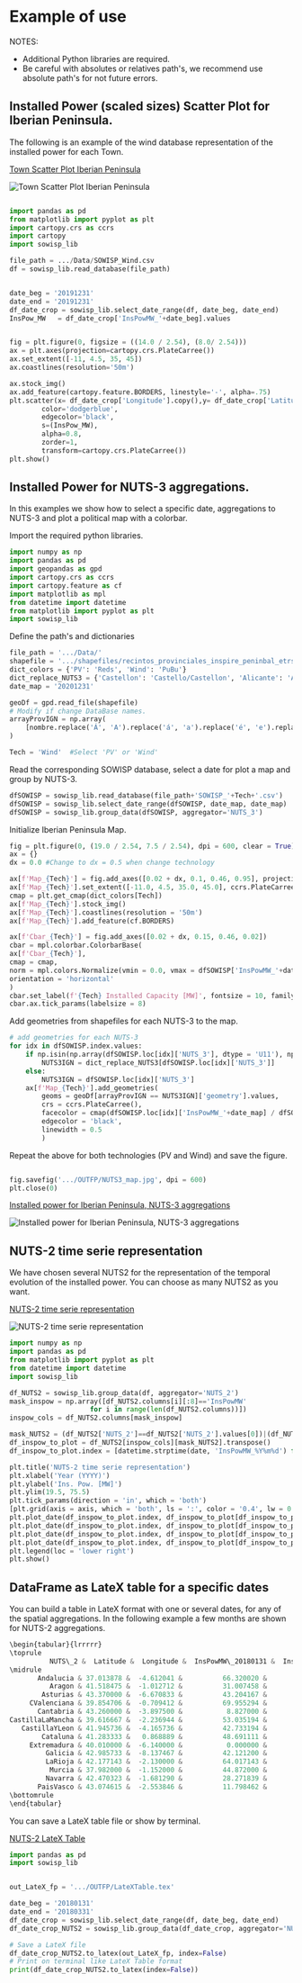# Example of use
NOTES: 
- Additional Python libraries are required.
- Be careful with absolutes or relatives path's, we recommend use absolute path's for not future errors.

## Installed Power (scaled sizes) Scatter Plot for Iberian Peninsula.
The following is an example of the wind database representation of the installed power for each Town.

[Town Scatter Plot Iberian Peninsula](https://github.com/matrasujaen/SOWISP/blob/main/Code/town_scatterplot_iberianpeninsula.py)

![Town Scatter Plot Iberian Peninsula](https://github.com/matrasujaen/SOWISP/blob/main/Code/imgs/town_scatterplot_ip.png)


```python

import pandas as pd
from matplotlib import pyplot as plt
import cartopy.crs as ccrs
import cartopy
import sowisp_lib

file_path = .../Data/SOWISP_Wind.csv
df = sowisp_lib.read_database(file_path)


date_beg = '20191231'
date_end = '20191231'
df_date_crop = sowisp_lib.select_date_range(df, date_beg, date_end)
InsPow_MW   = df_date_crop['InsPowMW_'+date_beg].values


fig = plt.figure(0, figsize = ((14.0 / 2.54), (8.0/ 2.54)))
ax = plt.axes(projection=cartopy.crs.PlateCarree())
ax.set_extent([-11, 4.5, 35, 45])
ax.coastlines(resolution='50m')

ax.stock_img()
ax.add_feature(cartopy.feature.BORDERS, linestyle='-', alpha=.75)
plt.scatter(x= df_date_crop['Longitude'].copy(),y= df_date_crop['Latitude'].copy(),
        color='dodgerblue',
        edgecolor='black',
        s=(InsPow_MW),
        alpha=0.8,
        zorder=1,
        transform=cartopy.crs.PlateCarree())
plt.show()
```


## Installed Power for NUTS-3 aggregations.
In this examples we show how to select a specific date, aggregations to NUTS-3 and plot a political map with a colorbar.

Import the required python libraries.

```python
import numpy as np
import pandas as pd
import geopandas as gpd
import cartopy.crs as ccrs
import cartopy.feature as cf
import matplotlib as mpl
from datetime import datetime
from matplotlib import pyplot as plt
import sowisp_lib
```
Define the path's and dictionaries 

```python
file_path = '.../Data/'
shapefile = '.../shapefiles/recintos_provinciales_inspire_peninbal_etrs89.shp'
dict_colors = {'PV': 'Reds', 'Wind': 'PuBu'}
dict_replace_NUTS3 = {'Castellon': 'Castello/Castellon', 'Alicante': 'Alacant/Alicante', 'Araba': 'Araba/Alava', 'Valencia': 'València/Valencia'}
date_map = '20201231'
```

```python
geoDf = gpd.read_file(shapefile)
# Modify if change DataBase names.
arrayProvIGN = np.array(
    [nombre.replace('Á', 'A').replace('á', 'a').replace('é', 'e').replace('í', 'i').replace('ó', 'o').replace('ñ', 'n').replace(' ', '') for nombre in geoDf['NAMEUNIT'].values]
)

Tech = 'Wind'  #Select 'PV' or 'Wind'
```

Read the corresponding SOWISP database, select a date for plot a map and group by NUTS-3.
```python
dfSOWISP = sowisp_lib.read_database(file_path+'SOWISP_'+Tech+'.csv')
dfSOWISP = sowisp_lib.select_date_range(dfSOWISP, date_map, date_map)
dfSOWISP = sowisp_lib.group_data(dfSOWISP, aggregator='NUTS_3')
```



Initialize Iberian Peninsula Map.
```python
fig = plt.figure(0, (19.0 / 2.54, 7.5 / 2.54), dpi = 600, clear = True)
ax = {}
dx = 0.0 #Change to dx = 0.5 when change technology
```
```python
ax[f'Map_{Tech}'] = fig.add_axes([0.02 + dx, 0.1, 0.46, 0.95], projection = ccrs.PlateCarree())
ax[f'Map_{Tech}'].set_extent([-11.0, 4.5, 35.0, 45.0], ccrs.PlateCarree())
cmap = plt.get_cmap(dict_colors[Tech])
ax[f'Map_{Tech}'].stock_img()
ax[f'Map_{Tech}'].coastlines(resolution = '50m')
ax[f'Map_{Tech}'].add_feature(cf.BORDERS)

ax[f'Cbar_{Tech}'] = fig.add_axes([0.02 + dx, 0.15, 0.46, 0.02])
cbar = mpl.colorbar.ColorbarBase(
ax[f'Cbar_{Tech}'],
cmap = cmap,
norm = mpl.colors.Normalize(vmin = 0.0, vmax = dfSOWISP['InsPowMW_'+date_map].max()),
orientation = 'horizontal'
)
cbar.set_label(f'{Tech} Installed Capacity [MW]', fontsize = 10, family = 'Liberation Sans')
cbar.ax.tick_params(labelsize = 8)
```

Add geometries from shapefiles for each NUTS-3 to the map.
```python
# add geometries for each NUTS-3
for idx in dfSOWISP.index.values:
    if np.isin(np.array(dfSOWISP.loc[idx]['NUTS_3'], dtype = 'U11'), np.array(tuple(dict_replace_NUTS3.keys()), dtype = 'U11')).item() == True:
        NUTS3IGN = dict_replace_NUTS3[dfSOWISP.loc[idx]['NUTS_3']]
    else:
        NUTS3IGN = dfSOWISP.loc[idx]['NUTS_3']
    ax[f'Map_{Tech}'].add_geometries(
        geoms = geoDf[arrayProvIGN == NUTS3IGN]['geometry'].values,
        crs = ccrs.PlateCarree(),
        facecolor = cmap(dfSOWISP.loc[idx]['InsPowMW_'+date_map] / dfSOWISP['InsPowMW_'+date_map].max()),
        edgecolor = 'black',
        linewidth = 0.5
        )
```

Repeat the above for both technologies (PV and Wind) and save the figure. 
```python

fig.savefig('.../OUTFP/NUTS3_map.jpg', dpi = 600)
plt.close(0)
```

[Installed power for Iberian Peninsula, NUTS-3 aggregations](https://github.com/matrasujaen/SOWISP/blob/main/Code/NUTS_3_aggregations_map.py)

![Installed power for Iberian Peninsula, NUTS-3 aggregations](https://github.com/matrasujaen/SOWISP/blob/main/Code/imgs/NUTS3_map.jpg)


## NUTS-2 time serie representation 
We have chosen several NUTS2 for the representation of the temporal evolution of the installed power. You can choose as many NUTS2 as you want.

[NUTS-2 time serie representation](https://github.com/matrasujaen/SOWISP/blob/main/Code/NUTS_2_timeserie.py)



![NUTS-2 time serie representation](https://github.com/matrasujaen/SOWISP/blob/main/Code/imgs/NUTS2_timeserie.png)




```python
import numpy as np
import pandas as pd
from matplotlib import pyplot as plt
from datetime import datetime
import sowisp_lib

df_NUTS2 = sowisp_lib.group_data(df, aggregator='NUTS_2')
mask_inspow = np.array([df_NUTS2.columns[i][:8]=='InsPowMW'
                    for i in range(len(df_NUTS2.columns))])
inspow_cols = df_NUTS2.columns[mask_inspow]

mask_NUTS2 = (df_NUTS2['NUTS_2']==df_NUTS2['NUTS_2'].values[0])|(df_NUTS2['NUTS_2']==df_NUTS2['NUTS_2'].values[5])|(df_NUTS2['NUTS_2']==df_NUTS2['NUTS_2'].values[9])|(df_NUTS2['NUTS_2']==df_NUTS2['NUTS_2'].values[7])
df_inspow_to_plot = df_NUTS2[inspow_cols][mask_NUTS2].transpose()
df_inspow_to_plot.index = [datetime.strptime(date, 'InsPowMW_%Y%m%d') for date in df_inspow_to_plot.index]

plt.title('NUTS-2 time serie representation')
plt.xlabel('Year (YYYY)')
plt.ylabel('Ins. Pow. [MW]')
plt.ylim(19.5, 75.5)
plt.tick_params(direction = 'in', which = 'both')
[plt.grid(axis = axis, which = 'both', ls = ':', color = '0.4', lw = 0.5) for axis in ('x', 'y')]
plt.plot_date(df_inspow_to_plot.index, df_inspow_to_plot[df_inspow_to_plot.columns[0]].values, '--', label=df_NUTS2['NUTS_2'].values[0])
plt.plot_date(df_inspow_to_plot.index, df_inspow_to_plot[df_inspow_to_plot.columns[1]].values, '--', label=df_NUTS2['NUTS_2'].values[5])
plt.plot_date(df_inspow_to_plot.index, df_inspow_to_plot[df_inspow_to_plot.columns[2]].values, '--', label=df_NUTS2['NUTS_2'].values[9])
plt.plot_date(df_inspow_to_plot.index, df_inspow_to_plot[df_inspow_to_plot.columns[3]].values, '--', label=df_NUTS2['NUTS_2'].values[7])
plt.legend(loc = 'lower right')
plt.show()
```

## DataFrame as LateX table for a specific dates
You can build a table in LateX format with one or several dates, for any of the spatial aggregations. In the following example a few months are shown for NUTS-2 aggregations.

```python
\begin{tabular}{lrrrrr}
\toprule
          NUTS\_2 &  Latitude &  Longitude &  InsPowMW\_20180131 &  InsPowMW\_20180228 &  InsPowMW\_20180331 \\
\midrule
       Andalucia & 37.013878 &  -4.612041 &          66.320020 &          66.320020 &          66.320020 \\
          Aragon & 41.518475 &  -1.012712 &          31.007458 &          31.007458 &          31.007458 \\
        Asturias & 43.370000 &  -6.670833 &          43.204167 &          43.204167 &          43.204167 \\
     CValenciana & 39.854706 &  -0.709412 &          69.955294 &          69.955294 &          69.955294 \\
       Cantabria & 43.260000 &  -3.897500 &           8.827000 &           8.827000 &           8.827000 \\
CastillaLaMancha & 39.616667 &  -2.236944 &          53.035194 &          53.035194 &          53.179222 \\
   CastillaYLeon & 41.945736 &  -4.165736 &          42.733194 &          42.733194 &          42.733194 \\
        Cataluna & 41.283333 &   0.868889 &          48.691111 &          48.691111 &          48.691111 \\
     Extremadura & 40.010000 &  -6.140000 &           0.000000 &           0.000000 &           0.000000 \\
         Galicia & 42.985733 &  -8.137467 &          42.121200 &          43.027867 &          43.027867 \\
         LaRioja & 42.177143 &  -2.130000 &          64.017143 &          64.017143 &          64.017143 \\
          Murcia & 37.982000 &  -1.152000 &          44.872000 &          44.872000 &          44.872000 \\
         Navarra & 42.470323 &  -1.681290 &          28.271839 &          28.271839 &          28.271839 \\
       PaisVasco & 43.074615 &  -2.553846 &          11.798462 &          11.798462 &          11.798462 \\
\bottomrule
\end{tabular}
```

You can save a LateX table file or show by terminal. 

[NUTS-2 LateX Table](https://github.com/matrasujaen/SOWISP/blob/main/Code/NUTS_2_LateXTable.py)

```python
import pandas as pd
import sowisp_lib


out_LateX_fp = '.../OUTFP/LateXTable.tex'

date_beg = '20180131'
date_end = '20180331'
df_date_crop = sowisp_lib.select_date_range(df, date_beg, date_end)
df_date_crop_NUTS2 = sowisp_lib.group_data(df_date_crop, aggregator='NUTS_2')

# Save a LateX file
df_date_crop_NUTS2.to_latex(out_LateX_fp, index=False)
# Print on terminal like LateX Table format
print(df_date_crop_NUTS2.to_latex(index=False))
```




